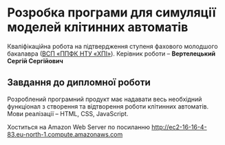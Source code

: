 # Розробка програми для симуляції моделей клітинних автоматів

Кваліфікаційна робота на підтвердження ступеня фахового молодшого бакалавра ([ВСП «ППФК НТУ «ХПІ»](http://polytechnic.poltava.ua)). Керівник роботи – **Вертелецький Сергій Сергійович**

## Завдання до дипломної роботи

Розроблений програмний продукт має надавати весь необхідний функціонал з створення та відтворення роботи клітинних автоматів. Мови реалізації – HTML, CSS, JavaScript.


Хоститься на Amazon Web Server по посиланню http://ec2-16-16-4-83.eu-north-1.compute.amazonaws.com
